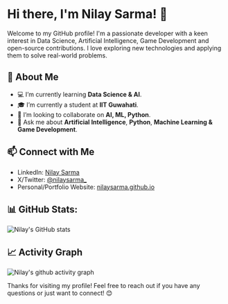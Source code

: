 # Hi there, I'm Nilay Sarma! 👋

Welcome to my GitHub profile! I'm a passionate developer with a keen interest in Data Science, Artificial Intelligence, Game Development and open-source contributions. I love exploring new technologies and applying them to solve real-world problems.

## 🚀 About Me

- 💻 I’m currently learning **Data Science & AI**.
- 🎓 I’m currently a student at **IIT Guwahati**.
- 🤝 I’m looking to collaborate on **AI, ML, Python**.
- 💬 Ask me about **Artificial Intelligence**, **Python**, **Machine Learning & Game Development**.

## 📫 Connect with Me

- LinkedIn: [Nilay Sarma](https://www.linkedin.com/in/nilay-sarma)
- X/Twitter: [@nilaysarma_](https://twitter.com/nilaysarma_)
- Personal/Portfolio Website: [nilaysarma.github.io](https://nilaysarma.github.io)

## 📊 GitHub Stats:
![Nilay's GitHub stats](https://github-readme-stats.vercel.app/api?username=nilaysarma&show_icons=true&theme=radical&show=prs_merged&hide_rank=true&hide=stars)

## 📈 Activity Graph
![Nilay's github activity graph](https://github-readme-activity-graph.vercel.app/graph?username=nilaysarma&theme=react-dark&days=60)

Thanks for visiting my profile! Feel free to reach out if you have any questions or just want to connect! 😊
